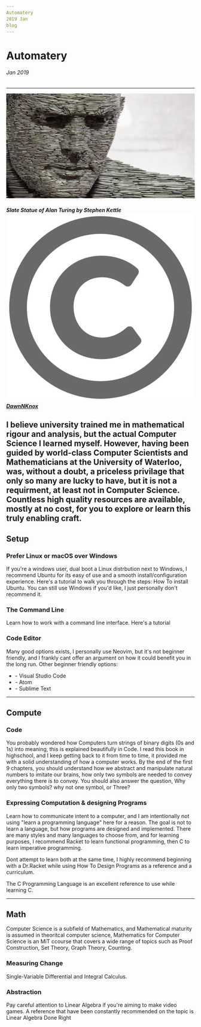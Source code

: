```yaml
---
Automatery
2019 Jan
blog
---
```

# Automatery
###### Jan 2019
----
![alt-text](../assets/img/turing.png)
##### Slate Statue of Alan Turing by Stephen Kettle ![alt-text](../assets/svg/c.svg) [DawnNKnox](https://dawnknox.com/)
I believe university trained me in mathematical rigour and analysis, but the actual Computer Science I learned myself. However, having been guided by world-class Computer Scientists and Mathematicians at the University of Waterloo, was, without a doubt, a priceless privilage that only so many are lucky to have, but it is not a requirment, at least not in Computer Science.
Countless high quality resources are available, mostly at no cost, for you to explore or learn this truly enabling craft.
---
## Setup

### Prefer Linux or macOS over Windows

If you're a windows user, dual boot a Linux distrbution next to Windows, I recommend Ubuntu for its easy of use and a smooth install/configuration experience. Here's a tutorial to walk you through the steps: How To install Ubuntu. You can still use Windows if you'd like, I just personally don't recommend it.

### The Command Line

Learn how to work with a command line interface. Here's a tutorial

### Code Editor

Many good options exists, I personally use Neovim, but it's not beginner friendly, and I frankly cant offer an argument on how it could benefit you in the long run. Other beginner friendly options:

* \- Visual Studio Code
* \- Atom
* \- Sublime Text

---

## Compute

### Code 

You probably wondered how Computers turn strings of binary digits (0s and 1s) into meaning, this is explained beautifully in Code. I read this book in highschool, and I keep getting back to it from time to time, it provided me with a solid understanding of how a computer works. By the end of the first 9 chapters, you should understand how we abstract and manipulate natural numbers to imitate our brains, how only two symbols are needed to convey everything there is to convey. You should also answer the question, Why only two symbols? why not one symbol, or Three?

### Expressing Computation & designing Programs

Learn how to communicate intent to a computer, and I am intentionally not using "learn a programming language" here for a reason.
The goal is not to learn a language, but how programs are designed and implemented. There are many styles and many languages to choose from, and for learning purposes, I recommend Racket to learn functional programming, then C to learn imperative programming.

Dont attempt to learn both at the same time, I highly recommend beginning with a Dr.Racket while using How To Design Programs as a reference and a curriculum.

The C Programming Language is an excellent reference to use while learning C.

---

## Math

Computer Science is a subfield of Mathematics, and Mathematical maturity is assumed in theoritcal computer science, Mathematics for Computer Science is an MiT ccourse that covers a wide range of topics such as Proof Construction, Set Theory, Graph Theory, Counting.

### Measuring Change

Single-Variable Differential and Integral Calculus.

### Abstraction

Pay careful attention to Linear Algebra if you're aiming to make video games. A reference that have been constantly recommended on the topic is Linear Algebra Done Right
